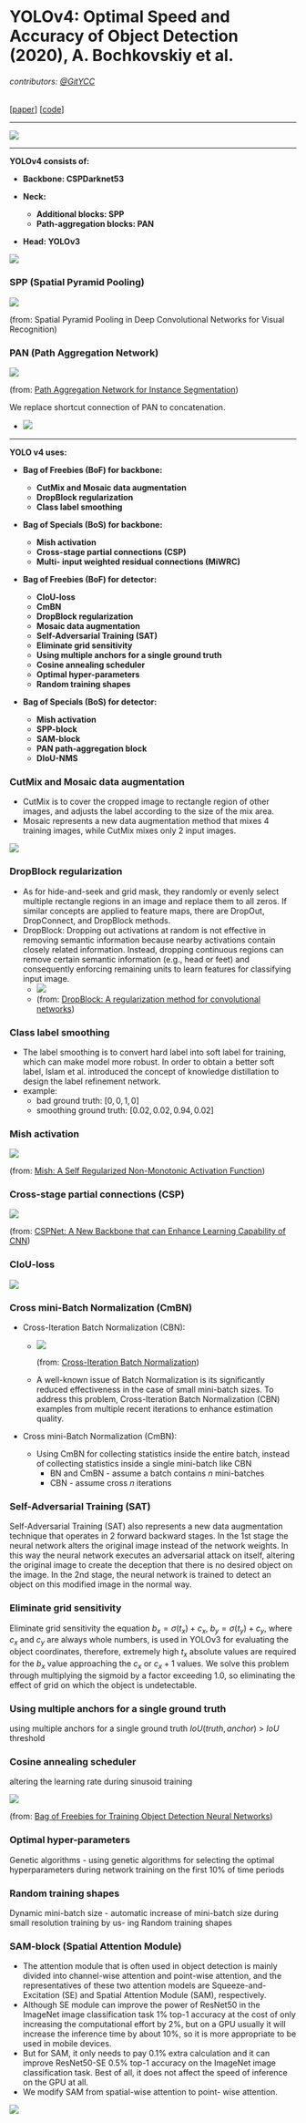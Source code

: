 # YOLOv4: Optimal Speed and Accuracy of Object Detection (2020), A. Bochkovskiy et al.

###### contributors: [@GitYCC](https://github.com/GitYCC)

\[[paper](https://arxiv.org/abs/2004.10934)\] \[[code](https://github.com/AlexeyAB/darknet)\]

---

![](assets/yolo-v4_01.png)

---

**YOLOv4 consists of:**

- **Backbone: CSPDarknet53**

- **Neck:**
  - **Additional blocks: SPP**
  - **Path-aggregation blocks: PAN**

- **Head: YOLOv3**

![](assets/yolo-v4_02.png)

### SPP (Spatial Pyramid Pooling)

![](assets/yolo-v4_03.png)

(from: Spatial Pyramid Pooling in Deep Convolutional Networks for Visual Recognition)



### PAN (Path Aggregation Network)

![](assets/yolo-v4_04.png)

(from: [Path Aggregation Network for Instance Segmentation](https://arxiv.org/pdf/1803.01534.pdf))

We replace shortcut connection of PAN to concatenation.

- ![](assets/yolo-v4_05.png)



---

**YOLO v4 uses:**

- **Bag of Freebies (BoF) for backbone:**
  - **CutMix and Mosaic data augmentation**
  - **DropBlock regularization**
  - **Class label smoothing**

- **Bag of Specials (BoS) for backbone:**
  - **Mish activation**
  - **Cross-stage partial connections (CSP)**
  - **Multi- input weighted residual connections (MiWRC)**

- **Bag of Freebies (BoF) for detector:**
  - **CIoU-loss**
  - **CmBN**
  - **DropBlock regularization**
  - **Mosaic data augmentation**
  - **Self-Adversarial Training (SAT)**
  - **Eliminate grid sensitivity**
  - **Using multiple anchors for a single ground truth**
  - **Cosine annealing scheduler**
  - **Optimal hyper-parameters**
  - **Random training shapes**

- **Bag of Specials (BoS) for detector:**
  - **Mish activation**
  - **SPP-block**
  - **SAM-block**
  - **PAN path-aggregation block**
  - **DIoU-NMS**



### CutMix and Mosaic data augmentation

- CutMix is to cover the cropped image to rectangle region of other images, and adjusts the label according to the size of the mix area.
- Mosaic represents a new data augmentation method that mixes 4 training images, while CutMix mixes only 2 input images.

![](assets/yolo-v4_06.png)



### DropBlock regularization

- As for hide-and-seek and grid mask, they randomly or evenly select multiple rectangle regions in an image and replace them to all zeros. If similar concepts are applied to feature maps, there are DropOut, DropConnect, and DropBlock methods.
- DropBlock: Dropping out activations at random is not effective in removing semantic information because nearby activations contain closely related information. Instead, dropping continuous regions can remove certain semantic information (e.g., head or feet) and consequently enforcing remaining units to learn features for classifying input image.
  - ![](assets/yolo-v4_07.png)
  - (from: [DropBlock: A regularization method for convolutional networks](https://papers.nips.cc/paper/8271-dropblock-a-regularization-method-for-convolutional-networks.pdf))



### Class label smoothing

- The label smoothing is to convert hard label into soft label for training, which can make model more robust. In order to obtain a better soft label, Islam et al. introduced the concept of knowledge distillation to design the label refinement network.
- example:
  - bad ground truth: $[0, 0, 1, 0]$
  - smoothing ground truth: $[0.02, 0.02, 0.94, 0.02]$



### Mish activation

![](assets/yolo-v4_08.png)

(from: [Mish: A Self Regularized Non-Monotonic Activation Function](https://arxiv.org/pdf/1908.08681.pdf))



### Cross-stage partial connections (CSP)

![](assets/yolo-v4_09.png)

(from: [CSPNet: A New Backbone that can Enhance Learning Capability of CNN](https://openaccess.thecvf.com/content_CVPRW_2020/papers/w28/Wang_CSPNet_A_New_Backbone_That_Can_Enhance_Learning_Capability_of_CVPRW_2020_paper.pdf))



### CIoU-loss

![](assets/iou_giou_diou_ciou_yc.jpeg)



### Cross mini-Batch Normalization (CmBN)

- Cross-Iteration Batch Normalization (CBN):

  - ![](assets/yolo-v4_10.png)

    (from: [Cross-Iteration Batch Normalization](https://arxiv.org/pdf/2002.05712.pdf))

  - A well-known issue of Batch Normalization is its significantly reduced effectiveness in the case of small mini-batch sizes.  To address this problem, Cross-Iteration Batch Normalization (CBN) examples from multiple recent iterations to enhance estimation quality.

- Cross mini-Batch Normalization (CmBN):

  - Using CmBN for collecting statistics inside the entire batch, instead of collecting statistics inside a single mini-batch like CBN
    - BN and CmBN - assume a batch contains $n$ mini-batches
    - CBN - assume cross $n$ iterations



### Self-Adversarial Training (SAT)

Self-Adversarial Training (SAT) also represents a new data augmentation technique that operates in 2 forward backward stages. In the 1st stage the neural network alters the original image instead of the network weights. In this way the neural network executes an adversarial attack on itself, altering the original image to create the deception that there is no desired object on the image. In the 2nd stage, the neural network is trained to detect an object on this modified image in the normal way.



### Eliminate grid sensitivity

Eliminate grid sensitivity the equation $b_x = σ(t_x)+ c_x$, $b_y =σ(t_y)+c_y$, where $c_x$ and $c_y$ are always whole numbers, is used in YOLOv3 for evaluating the object coordinates, therefore, extremely high $t_x$ absolute values are required for the $b_x$ value approaching the $c_x$ or $c_x + 1$ values. We solve this problem through multiplying the sigmoid by a factor exceeding $1.0$, so eliminating the effect of grid on which the object is undetectable.



### Using multiple anchors for a single ground truth

using multiple anchors for a single ground truth $IoU (truth, anchor)$ > $IoU$ threshold



### Cosine annealing scheduler

altering the learning rate during sinusoid training

![](assets/yolo-v4_11.png)

(from: [Bag of Freebies for Training Object Detection Neural Networks](https://arxiv.org/pdf/1902.04103.pdf))



### Optimal hyper-parameters

Genetic algorithms - using genetic algorithms for selecting the optimal hyperparameters during network training on the first 10% of time periods



### Random training shapes

Dynamic mini-batch size - automatic increase of mini-batch size during small resolution training by us- ing Random training shapes



### SAM-block (Spatial Attention Module)

- The attention module that is often used in object detection is mainly divided into channel-wise attention and point-wise attention, and the representatives of these two attention models are Squeeze-and-Excitation (SE) and Spatial Attention Module (SAM), respectively. 
- Although SE module can improve the power of ResNet50 in the ImageNet image classification task 1% top-1 accuracy at the cost of only increasing the computational effort by 2%, but on a GPU usually it will increase the inference time by about 10%, so it is more appropriate to be used in mobile devices. 
- But for SAM, it only needs to pay 0.1% extra calculation and it can improve ResNet50-SE 0.5% top-1 accuracy on the ImageNet image classification task. Best of all, it does not affect the speed of inference on the GPU at all.
- We modify SAM from spatial-wise attention to point- wise attention.

![](assets/yolo-v4_12.png)

